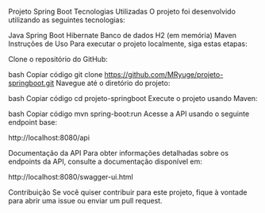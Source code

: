 Projeto Spring Boot
Tecnologias Utilizadas
O projeto foi desenvolvido utilizando as seguintes tecnologias:

Java
Spring Boot
Hibernate
Banco de dados H2 (em memória)
Maven
Instruções de Uso
Para executar o projeto localmente, siga estas etapas:

Clone o repositório do GitHub:

bash
Copiar código
git clone https://github.com/MRyuge/projeto-springboot.git
Navegue até o diretório do projeto:

bash
Copiar código
cd projeto-springboot
Execute o projeto usando Maven:

bash
Copiar código
mvn spring-boot:run
Acesse a API usando o seguinte endpoint base:

http://localhost:8080/api

Documentação da API
Para obter informações detalhadas sobre os endpoints da API, consulte a documentação disponível em:

http://localhost:8080/swagger-ui.html

Contribuição
Se você quiser contribuir para este projeto, fique à vontade para abrir uma issue ou enviar um pull request.

